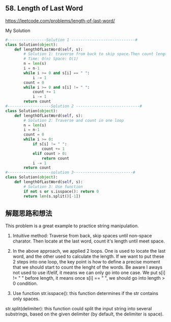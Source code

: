 ## 58. Length of Last Word

https://leetcode.com/problems/length-of-last-word/

My Solution

```python 
#-----------------Solution 1 ----------------------------#
class Solution(object):
    def lengthOfLastWord(self, s):
        # Solution 1: traverse from back to skip space.Then count length from last word
        # Time: O(n) Space: O(1)
        n = len(s)
        i = n-1
        while i >= 0 and s[i] == " ":
            i -= 1
        count = 0
        while i >= 0 and s[i] != " ":
            count += 1
            i -= 1
        return count
#-------------------Solution 2 ----------------------------#
class Solution(object):
    def lengthOfLastWord(self, s):
        # Solution 2: Traverse and count in one loop
        n = len(s)
        i = n-1
        count = 0
        while i >= 0:
            if s[i] != " ":
                count += 1
            elif count > 0:
                return count
            i -= 1
        return count
#-------------------solution 3--------------------------#
class Solution(object):
    def lengthOfLastWord(self, s):
        # Solution 3: Use function
        if not s or s.isspace(): return 0
        return len(s.split()[-1])


```

## 解题思路和想法
This problem is a great example to practice string manipulation.

1. Intuitive method: Traverse from back, skip spaces until non-space charator. Then locate at the last word, count it's length until meet space.

2. In the above approach, we applied 2 loops. One is used to locate the last word, and the other used to calculate the length. If we want to put these 2 steps into 
one loop, the key point is how to define a precise moment that we should start to count the lenght of the words. Be aware I aways not used to use if/elif, it means
we can only go into one case. We put s[i] != " " before length, it means once s[i] == " ", we should go into length > 0 condition.

3. Use function
str.isspace(): this function determines if the str contains only spaces.

str.split(delimiter): this function could split the input string into several substrings, based on the given delimiter (by default, the delimiter is space).


